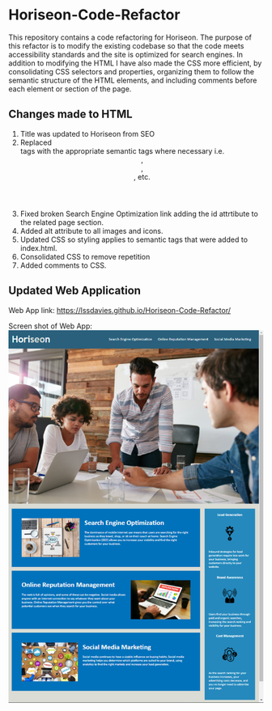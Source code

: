 # Horiseon-Code-Refactor

This repository contains a code refactoring for Horiseon. The purpose of this refactor is to modify the existing codebase so that the code meets accessibility standards and the site is optimized for search engines. In addition to modifying the HTML I have also made the CSS more efficient, by consolidating CSS selectors and properties, organizing them to follow the semantic structure of the HTML elements, and including comments before each element or section of the page.

## Changes made to HTML

1. Title was updated to Horiseon from SEO
2. Replaced <div> tags with the appropriate semantic tags  where necessary i.e. <header>, <footer>, <nav>, etc.
3. Fixed broken Search Engine Optimization link adding the id attrtibute to the related page section.
4. Added alt attribute to all images and icons.
5. Updated CSS so styling applies to semantic tags that were added to index.html.
6. Consolidated CSS to remove repetition
7. Added comments to CSS.

## Updated Web Application

Web App link: https://lssdavies.github.io/Horiseon-Code-Refactor/

Screen shot of Web App:
![Web App](assets/images/Horiseon_deployed_web_app.PNG)